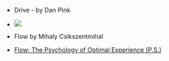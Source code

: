 * Drive - by Dan Pink
* <a href="http://www.amazon.com/gp/product/1594488843?ie=UTF8&tag=panasonicyout-20&linkCode=as2&camp=1789&creative=9325&creativeASIN=1594488843"><img border="0" src="418pHnJLHLL._SL160_.jpg"></a><img src="http://www.assoc-amazon.com/e/ir?t=panasonicyout-20&l=as2&o=1&a=1594488843" width="1" height="1" border="0" alt="" style="border:none !important; margin:0px !important;" />

* Flow by Mihaly Csikszentmihal
* <a href="http://www.amazon.com/gp/product/0061339202?ie=UTF8&tag=panasonicyout-20&linkCode=as2&camp=1789&creative=9325&creativeASIN=0061339202">Flow: The Psychology of Optimal Experience (P.S.)</a><img src="http://www.assoc-amazon.com/e/ir?t=panasonicyout-20&l=as2&o=1&a=0061339202" width="1" height="1" border="0" alt="" style="border:none !important; margin:0px !important;" />

